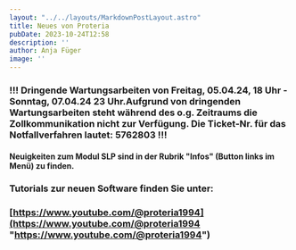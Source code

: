 ```yaml
---
layout: "../../layouts/MarkdownPostLayout.astro"
title: Neues von Proteria 
pubDate: 2023-10-24T12:58
description: ''
author: Anja Füger
image: ''
---
```


### !!! Dringende Wartungsarbeiten von Freitag, 05.04.24, 18 Uhr - Sonntag, 07.04.24 23 Uhr.Aufgrund von dringenden Wartungsarbeiten steht während des o.g. Zeitraums die Zollkommunikation nicht zur Verfügung. Die Ticket-Nr. für das Notfallverfahren lautet: 5762803 !!!



#### Neuigkeiten zum Modul SLP sind in der Rubrik \"Infos\" (Button links im Menü) zu finden.

#### 

### Tutorials zur neuen Software finden Sie unter:

### [https://www.youtube.com/@proteria1994](https://www.youtube.com/@proteria1994 "https://www.youtube.com/@proteria1994")